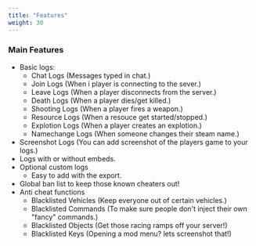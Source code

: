 ```yaml
---
title: "Features"
weight: 30
---
```


### Main Features

- Basic logs:
    - Chat Logs (Messages typed in chat.)
    - Join Logs (When i player is connecting to the sever.)
    - Leave Logs (When a player disconnects from the server.)
    - Death Logs (When a player dies/get killed.)
    - Shooting Logs (When a player fires a weapon.)
    - Resource Logs (When a resouce get started/stopped.)
    - Explotion Logs (When a player creates an explotion.)
    - Namechange Logs (When someone changes their steam name.)
- Screenshot Logs (You can add screenshot of the players game to your logs.)
- Logs with or without embeds.
- Optional custom logs
    - Easy to add with the export.
- Global ban list to keep those known cheaters out!
- Anti cheat functions
    - Blacklisted Vehicles (Keep everyone out of certain vehicles.)
    - Blacklisted Commands (To make sure people don't inject their own "fancy" commands.)
    - Blacklisted Objects (Get those racing ramps off your server!)
    - Blacklisted Keys (Opening a mod menu? lets screenshot that!)
